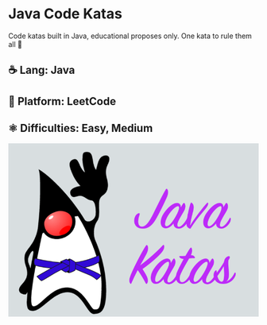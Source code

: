 # Java Code Katas

Code katas built in Java, educational proposes only. One kata to rule them all 🎌

## ☕ Lang: Java

## 📘 Platform: LeetCode

## ⚛️ Difficulties: Easy, Medium

![java-katas](JavaKatas.png)

